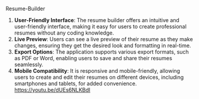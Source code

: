  Resume-Builder
1. **User-Friendly Interface**: The resume builder offers an intuitive and user-friendly interface, making it easy for users to create professional resumes without any coding knowledge.
2. **Live Preview**: Users can see a live preview of their resume as they make changes, ensuring they get the desired look and formatting in real-time.
3. **Export Options**: The application supports various export formats, such as PDF or Word, enabling users to save and share their resumes seamlessly.
4. **Mobile Compatibility**: It is responsive and mobile-friendly, allowing users to create and edit their resumes on different devices, including smartphones and tablets, for added convenience.
https://youtu.be/dUEs6NLKBdI
